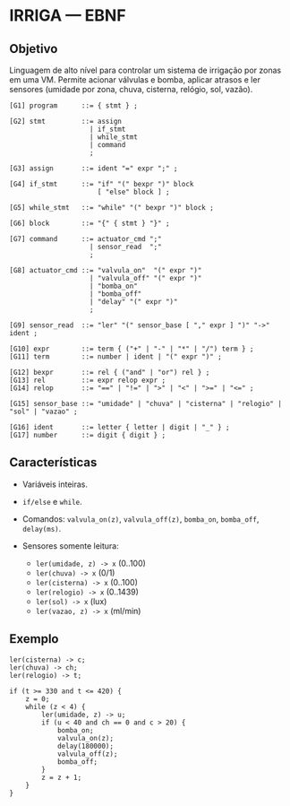 # IRRIGA — EBNF 

## Objetivo

Linguagem de alto nível para controlar um sistema de irrigação por zonas em uma VM. Permite acionar válvulas e bomba, aplicar atrasos e ler sensores (umidade por zona, chuva, cisterna, relógio, sol, vazão).

```
[G1] program      ::= { stmt } ;

[G2] stmt         ::= assign
                    | if_stmt
                    | while_stmt
                    | command
                    ;

[G3] assign       ::= ident "=" expr ";" ;

[G4] if_stmt      ::= "if" "(" bexpr ")" block
                      [ "else" block ] ;

[G5] while_stmt   ::= "while" "(" bexpr ")" block ;

[G6] block        ::= "{" { stmt } "}" ;

[G7] command      ::= actuator_cmd ";"
                    | sensor_read  ";"
                    ;

[G8] actuator_cmd ::= "valvula_on"  "(" expr ")"
                    | "valvula_off" "(" expr ")"
                    | "bomba_on"
                    | "bomba_off"
                    | "delay" "(" expr ")"
                    ;

[G9] sensor_read  ::= "ler" "(" sensor_base [ "," expr ] ")" "->" ident ;

[G10] expr        ::= term { ("+" | "-" | "*" | "/") term } ;
[G11] term        ::= number | ident | "(" expr ")" ;

[G12] bexpr       ::= rel { ("and" | "or") rel } ;
[G13] rel         ::= expr relop expr ;
[G14] relop       ::= "==" | "!=" | ">" | "<" | ">=" | "<=" ;

[G15] sensor_base ::= "umidade" | "chuva" | "cisterna" | "relogio" | "sol" | "vazao" ;

[G16] ident       ::= letter { letter | digit | "_" } ;
[G17] number      ::= digit { digit } ;
```


## Características

* Variáveis inteiras.
* `if/else` e `while`.
* Comandos: `valvula_on(z)`, `valvula_off(z)`, `bomba_on`, `bomba_off`, `delay(ms)`.
* Sensores somente leitura:

  * `ler(umidade, z) -> x` (0..100)
  * `ler(chuva) -> x` (0/1)
  * `ler(cisterna) -> x` (0..100)
  * `ler(relogio) -> x` (0..1439)
  * `ler(sol) -> x` (lux)
  * `ler(vazao, z) -> x` (ml/min)

## Exemplo

```
ler(cisterna) -> c;
ler(chuva) -> ch;
ler(relogio) -> t;

if (t >= 330 and t <= 420) {
    z = 0;
    while (z < 4) {
        ler(umidade, z) -> u;
        if (u < 40 and ch == 0 and c > 20) {
            bomba_on;
            valvula_on(z);
            delay(180000);
            valvula_off(z);
            bomba_off;
        }
        z = z + 1;
    }
}
```



